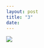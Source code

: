 ```yaml
---
layout: post
title: "3"
date: 
---
```


  <div id="cmc-container"><a href="/strip/images/3.jpg"><img src="/strip/images/3.jpg" class="center"></a></div>
